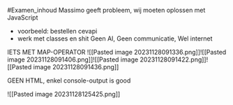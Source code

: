 #Examen_inhoud 
Massimo geeft probleem, wij moeten oplossen met JavaScript
- voorbeeld: bestellen cevapi
- werk met classes en shit
Geen AI, Geen communicatie, Wel internet

IETS MET MAP-OPERATOR
![[Pasted image 20231128091336.png]]![[Pasted image 20231128091406.png]]![[Pasted image 20231128091422.png]]![[Pasted image 20231128091436.png]]

GEEN HTML, enkel console-output is good

![[Pasted image 20231128125425.png]]